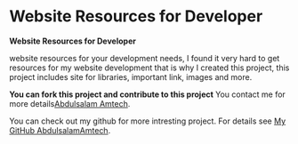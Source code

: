 Website Resources for Developer
======

**Website Resources for Developer**

website resources for your development needs, I found it very hard to get resources for my website development  that is why I created this project, this project includes site for libraries, important link, images and more.

**You can fork this project and contribute to this project**
You contact me for more details[Abdulsalam Amtech](https://bit.ly/abdulsalamamtech).

You can check out my github for more intresting project.
For details see [My GitHub AbdulsalamAmtech](https://github.com/abdulsalamamtech).